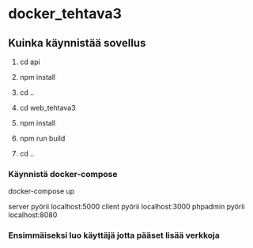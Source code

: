 # docker_tehtava3

## Kuinka käynnistää sovellus
  1. cd api
  2. npm install
  3. cd ..

  1. cd web_tehtava3
  2. npm install
  3. npm run build
  4. cd ..

### Käynnistä docker-compose

  docker-compose up

  server pyörii localhost:5000
  client pyörii localhost:3000
  phpadmin pyörii localhost:8080


  ### Ensimmäiseksi luo käyttäjä jotta pääset lisää verkkoja

